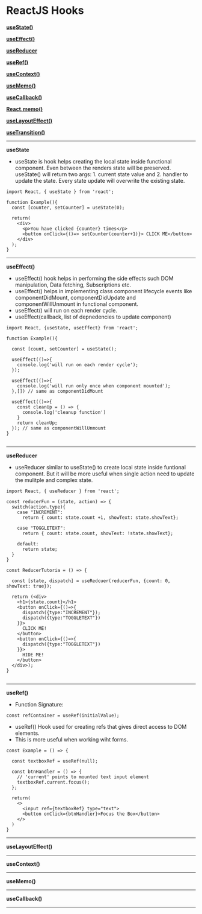 # ReactJS Hooks

[**useState()**](#useState)

[**useEffect()**](#useEffect)

[**useReducer**](#useReducer)

[**useRef()**](#useRef)

[**useContext()**](#useContext)

[**useMemo()**](#useMemo)

[**useCallback()**](#useCallback)

[**React.memo()**](#react-memo)

[**useLayoutEffect()**](#useLayoutEffect)

[**useTransition()**](#useTransition)

---

<a name='useState'></a>

**useState**

- useState is hook helps creating the local state inside functional component. Even between the renders state will be preserved. useState() will return two args: 1. current state value and 2. handler to update the state. Every state update will overwrite the existing state.

```
import React, { useState } from 'react';

function Example(){
  const [counter, setCounter] = useState(0);

  return(
    <div>
      <p>You have clicked {counter} times</p>
      <button onClick={()=> setCounter(counter+1)}> CLICK ME</button>
    </div>
  );
}
```

---

<a name='useEffect'></a>

**useEffect()**

- useEffect() hook helps in performing the side effects such DOM manipulation, Data fetching, Subscriptions etc.
- useEffect() helps in implementing class component lifecycle events like componentDidMount, componentDidUpdate and componentWillUnmount in functional component.
- useEffect() will run on each render cycle.
- useEffect(callback, list of depnedencies to update component)

```
import React, {useState, useEffect} from 'react';

function Example(){

  const [count, setCounter] = useState();

  useEffect(()=>{
    console.log('will run on each render cycle');
  });

  useEffect(()=>{
    console.log('will run only once when component mounted');
  },[]) // same as componentDidMount

  useEffect(()=>{
    const cleanUp = () => {
      console.log('cleanup function')
    }
    return cleanUp;
  }); // same as componentWillUnmount
}


```

---

**useReducer**

- useReducer similar to useState() to create local state inside funtional component. But it will be more useful when single action need to update the mulitple and complex state.

```
import React, { useReducer } from 'react';

const reducerFun = (state, action) => {
  switch(action.type){
    case "INCREMENT":
      return { count: state.count +1, showText: state.showText};

    case "TOGGLETEXT":
      return { count: state.count, showText: !state.showText};

    default:
      return state;
  }
}

const ReducerTutoria = () => {

  const [state, dispatch] = useRedcuer(reducerFun, {count: 0, showText: true});

  return (<div>
    <h1>{state.count}</h1>
    <button onClick={()=>{
      dispatch({type:"INCREMENT"});
      dispatch({type:"TOGGLETEXT"})
    }}>
      CLICK ME!
    </button>
    <button onClick={()=>{
      dispatch({type:"TOGGLETEXT"})
    }}>
      HIDE ME!
    </button>
  </div>);
}


```

---

**useRef()**

- Function Signature:

```
const refContainer = useRef(initialValue);
```

- useRef() Hook used for creating refs that gives direct access to DOM elements.
- This is more useful when working wiht forms.

```
const Example = () => {

  const textboxRef = useRef(null);

  const btnHandler = () => {
    // 'current' points to mounted text input element
    textboxRef.current.focus();
  };

  return(
    <>
      <input ref={textboxRef} type="text">
      <button onClick={btnHandler}>Focus the Box</button>
    </>
  )
}

```

---

**useLayoutEffect()**

---

**useContext()**

---

**useMemo()**

---

**useCallback()**

---
